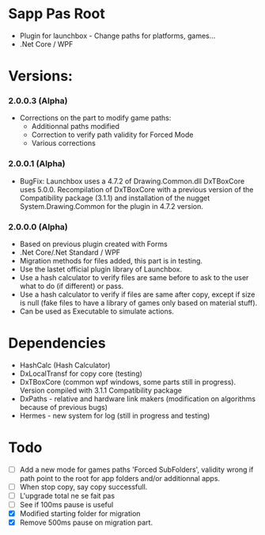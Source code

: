 # Sapp Pas Root
- Plugin for launchbox - Change paths for platforms, games...
- .Net Core / WPF 

# Versions:
### 2.0.0.3 (Alpha)
- Corrections on the part to modify game paths:
  * Additionnal paths modified
  * Correction to verify path validity for Forced Mode
  * Various corrections

### 2.0.0.1 (Alpha)
- BugFix: Launchbox uses a 4.7.2 of Drawing.Common.dll DxTBoxCore uses 5.0.0. Recompilation of DxTBoxCore with a previous version of the Compatibility package (3.1.1) and installation of the nugget System.Drawing.Common for the plugin in 4.7.2 version.

### 2.0.0.0 (Alpha)
- Based on previous plugin created with Forms
- .Net Core/.Net Standard / WPF
- Migration methods for files added, this part is in testing.
- Use the lastet official plugin library of Launchbox.
- Use a hash calculator to verify files are same before to ask to the user what to do (if different) or pass.
- Use a hash calculator to verify if files are same after copy, except if size is null (fake files to have a library of games only based on material stuff).
- Can be used as Executable to simulate actions.

# Dependencies
- HashCalc (Hash Calculator)
- DxLocalTransf for copy core (testing) 
- DxTBoxCore (common wpf windows, some parts still in progress). Version compiled with 3.1.1 Compatibility package
- DxPaths - relative and hardware link makers (modification on algorithms because of previous bugs)
- Hermes - new system for log (still in progress and testing)

# Todo
- [ ] Add a new mode for games paths 'Forced SubFolders', validity wrong if path point to the root for app folders and/or additionnal apps.
- [ ] When stop copy, say copy successfull.
- [ ] L'upgrade total ne se fait pas
- [ ] See if 100ms pause is useful
- [x] Modified starting folder for migration
- [x] Remove 500ms pause on migration part.
